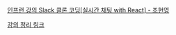 [인프런 강의 Slack 클론 코딩[실시간 채팅 with React] - 조현영](https://www.inflearn.com/course/%ED%81%B4%EB%A1%A0%EC%BD%94%EB%94%A9-%EC%8B%A4%EC%8B%9C%EA%B0%84%EC%B1%84%ED%8C%85)

[강의 정리 링크](https://obvious-spade-e4e.notion.site/Slack-with-React-43cbca704b524e8db75da57b2eab8fc6)
